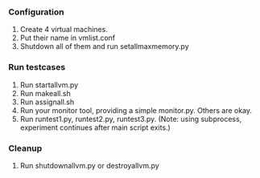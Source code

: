 ### Configuration

1. Create 4 virtual machines.
2. Put their name in vmlist.conf
3. Shutdown all of them and run setallmaxmemory.py

### Run testcases

1. Run startallvm.py
2. Run makeall.sh
3. Run assignall.sh
4. Run your monitor tool, providing a simple monitor.py. Others are okay.
5. Run runtest1.py, runtest2.py, runtest3.py. (Note: using subprocess, experiment continues after main script exits.)

### Cleanup
1. Run shutdownallvm.py or destroyallvm.py 
